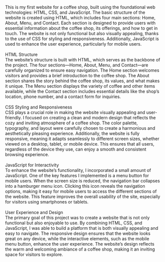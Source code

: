This is my first website for a coffee shop, built using the foundational web technologies: HTML, CSS, and JavaScript. The basic structure of the website is created using HTML, which includes four main sections: Home, About, Menu, and Contact. Each section is designed to provide users with essential information about the coffee shop, its offerings, and how to get in touch. The website is not only functional but also visually appealing, thanks to the use of CSS for styling and responsiveness. Additionally, JavaScript is used to enhance the user experience, particularly for mobile users. <br>
<br>
HTML Structure<br>
The website’s structure is built with HTML, which serves as the backbone of the project. The four sections—Home, About, Menu, and Contact—are carefully organized to ensure easy navigation. The Home section welcomes visitors and provides a brief introduction to the coffee shop. The About section shares the story behind the coffee shop, its values, and what makes it unique. The Menu section displays the variety of coffee and other items available, while the Contact section includes essential details like the shop’s location, phone number, and a contact form for inquiries.<br>
<br>
CSS Styling and Responsiveness<br>
CSS plays a crucial role in making the website visually appealing and user-friendly. I focused on creating a clean and modern design that reflects the cozy and inviting atmosphere of a coffee shop. The color palette, typography, and layout were carefully chosen to create a harmonious and aesthetically pleasing experience. Additionally, the website is fully responsive, meaning it adapts seamlessly to different screen sizes, whether viewed on a desktop, tablet, or mobile device. This ensures that all users, regardless of the device they use, can enjoy a smooth and consistent browsing experience.<br>
<br>
JavaScript for Interactivity<br>
To enhance the website’s functionality, I incorporated a small amount of JavaScript. One of the key features I implemented is a menu button for mobile users. When the screen size is reduced, the navigation bar collapses into a hamburger menu icon. Clicking this icon reveals the navigation options, making it easy for mobile users to access the different sections of the website. This feature improves the overall usability of the site, especially for visitors using smartphones or tablets.<br>
<br>
User Experience and Design<br>
The primary goal of this project was to create a website that is not only functional but also enjoyable to use. By combining HTML, CSS, and JavaScript, I was able to build a platform that is both visually appealing and easy to navigate. The responsive design ensures that the website looks great on any device, while the interactive elements, such as the mobile menu button, enhance the user experience. The website’s design reflects the warm and welcoming ambiance of a coffee shop, making it an inviting space for visitors to explore.
